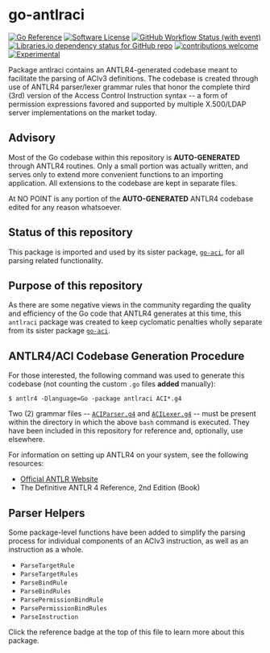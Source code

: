 # go-antlraci

[![Go Reference](https://pkg.go.dev/badge/github.com/JesseCoretta/go-antlraci.svg)](https://pkg.go.dev/github.com/JesseCoretta/go-antlraci) [![Software License](https://img.shields.io/badge/license-MIT-brightgreen.svg?style=flat-square)](https://github.com/JesseCoretta/go-antlraci/blob/main/LICENSE) [![GitHub Workflow Status (with event)](https://img.shields.io/github/actions/workflow/status/JesseCoretta/go-antlraci/go.yml)](https://github.com/JesseCoretta/go-antlraci/actions/workflows/go.yml) [![Libraries.io dependency status for GitHub repo](https://img.shields.io/librariesio/github/JesseCoretta/go-antlraci)](https://github.com/JesseCoretta/go-antlraci) [![contributions welcome](https://img.shields.io/badge/contributions-welcome-brightgreen.svg?style=flat)](https://github.com/JesseCoretta/go-antlraci/issues) [![Experimental](https://img.shields.io/badge/experimental-blue?logoColor=blue&label=%F0%9F%A7%AA%20%F0%9F%94%AC&labelColor=blue&color=gray)](https://github.com/JesseCoretta/JesseCoretta/blob/main/EXPERIMENTAL.md)



Package antlraci contains an ANTLR4-generated codebase meant to facilitate the parsing of ACIv3 definitions. The codebase is created through use of ANTLR4 parser/lexer grammar rules that honor the complete third (3rd) version of the Access Control Instruction syntax -- a form of permission expressions favored and supported by multiple X.500/LDAP server implementations on the market today.

## Advisory

Most of the Go codebase within this repository is **AUTO-GENERATED** through ANTLR4 routines. Only a small portion was actually written, and serves only to extend more convenient functions to an importing application. All extensions to the codebase are kept in separate files.

At NO POINT is any portion of the **AUTO-GENERATED** ANTLR4 codebase edited for any reason whatsoever.

## Status of this repository

This package is imported and used by its sister package, [`go-aci`](https://github.com/JesseCoretta/go-aci), for all parsing related functionality.

## Purpose of this repository

As there are some negative views in the community regarding the quality and efficiency of the Go code that ANTLR4 generates at this time, this `antlraci` package was created to keep cyclomatic penalties wholly separate from its sister package [`go-aci`](https://github.com/JesseCoretta/go-aci).

## ANTLR4/ACI Codebase Generation Procedure

For those interested, the following command was used to generate this codebase (not counting the custom `.go` files **added** manually):

```
$ antlr4 -Dlanguage=Go -package antlraci ACI*.g4
```

Two (2) grammar files -- [`ACIParser.g4`](https://github.com/JesseCoretta/go-antlraci/blob/main/_grammar/ACIParser.g4) and [`ACILexer.g4`](https://github.com/JesseCoretta/go-antlraci/blob/main/_grammar/ACILexer.g4) -- must be present within the directory in which the above `bash` command is executed. They have been included in this repository for reference and, optionally, use elsewhere.

For information on setting up ANTLR4 on your system, see the following resources:

 - [Official ANTLR Website](http://www.antlr.org)
 - The Definitive ANTLR 4 Reference, 2nd Edition (Book)

## Parser Helpers

Some package-level functions have been added to simplify the parsing process for individual components of an ACIv3 instruction, as well as an instruction as a whole.

 - `ParseTargetRule`
 - `ParseTargetRules`
 - `ParseBindRule`
 - `ParseBindRules`
 - `ParsePermissionBindRule`
 - `ParsePermissionBindRules`
 - `ParseInstruction`

Click the reference badge at the top of this file to learn more about this package.
